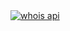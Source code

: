 <!DOCTYPE html>
<html>
<head>
    <meta charset='utf-8'>
    <meta http-equiv='X-UA-Compatible' content='IE=edge'>
    <title>Page Title</title>
    <meta name='viewport' content='width=device-width, initial-scale=1'>
    <link rel='stylesheet' type='text/css' media='screen' href='main.css'>
</head>
<body>
<a href="https://www.whoxy.com/"><img src="//whoxy.s3.amazonaws.com/x.png" alt="whois api"></a>
    
</body>
</html>
